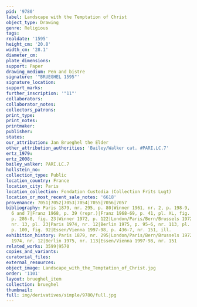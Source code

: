 ```yaml
---
pid: '9780'
label: Landscape with the Temptation of Christ
object_type: Drawing
genre: Religious
tags: 
realdate: '1595'
height_cm: '20.8'
width_cm: '28.1'
diameter_cm: 
plate_dimensions: 
support: Paper
drawing_medium: Pen and bistre
signature: '"BRUEGHEL 1595"'
signature_location: 
support_marks: 
further_inscription: '"11"'
collaborators: 
collaborator_notes: 
collectors_patrons: 
print_type: 
print_notes: 
printmaker: 
publisher: 
states: 
our_attribution: Jan Brueghel the Elder
other_attribution_authorities: 'Bailey/Walker cat. #PARI.LC.7'
ertz_1979: 
ertz_2008: 
bailey_walker: PARI.LC.7
hollstein_no: 
collection_type: Public
location_country: France
location_city: Paris
location_collection: Fondation Custodia (Collection Frits Lugt)
location_or_most_recent_sale_notes: '6618'
provenance: 7051|7052|7053|7054|7055|7056|7057
bibliography: Paris 1879, nr. 295, p. 80|Winner 1961, nr. 2, p. 198-9, 200, 203, fig.
  6 and 7|Franz 1968, p. 39 (repr.)|Franz 1968-69, p. 41, pl. XL, fig. 62|Franz 1969,
  p. 286-8, fig. 23|Winner 1972, p. 122|London/Paris/Bern/Brussels 1972, p. 17-9,
  nr. 13, pl. 23|Paris 1974, nr. 12|Berlin 1975, p. 95-6, nr. 113, pl. 216|Ertz 1979,
  p. 100, fig. 92|Essen/Vienna 1997-98, p. 436-7, nr. 151, ill.
exhibition_history: Paris 1879, nr. 295|London/Paris/Bern/Brussels 1972, nr. 13|Paris
  1974, nr. 12|Berlin 1975, nr. 113|Essen/Vienna 1997-98, nr. 151
related_works: 3599|9570
copies_and_variants: 
curatorial_files: 
external_resources: 
object_image: Landscape_with_the_Temptation_of_Christ.jpg
order: '1101'
layout: brueghel_item
collection: brueghel
thumbnail: 
full: img/derivatives/simple/9780/full.jpg
---
```

